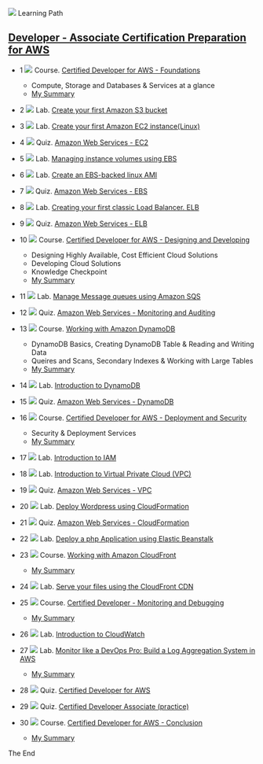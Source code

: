 ![](../resources/icons/learning-paths.ico) 
Learning Path

## [Developer - Associate Certification Preparation for AWS](https://cloudacademy.com/learning-paths/developer-associate-certification-preparation-for-aws-15/)

* 1
![](../resources/icons/courses.ico)
Course. [Certified Developer for AWS - Foundations](https://cloudacademy.com/amazon-web-services/certified-developer-foundations-course/)
  - Compute, Storage and Databases & Services at a glance  
  - [My Summary](01-course-certified-developer-for-aws-foundations.md)

* 2
![](..resources/icons/labs.ico)
Lab. [Create your first Amazon S3 bucket](https://cloudacademy.com/amazon-web-services/labs/create-your-first-amazon-s3-bucket-2/)

* 3
![](..resources/icons/labs.ico)
Lab. [Create your first Amazon EC2 instance(Linux)](https://cloudacademy.com/amazon-web-services/labs/create-your-first-amazon-ec2-instance-1/)

* 4
![](..resources/icons/quizzes.ico)
Quiz. [Amazon Web Services - EC2](https://cloudacademy.com/quiz/study/497270/results/)

* 5
![](..resources/icons/labs.ico)
Lab. [Managing instance volumes using EBS](https://cloudacademy.com/amazon-web-services/labs/managing-instance-volumes-using-ebs-6/)

* 6
![](..resources/icons/labs.ico)
Lab. [Create an EBS-backed linux AMI](https://cloudacademy.com/amazon-web-services/labs/create-ebs-backed-linux-ami-7/)

* 7
![](..resources/icons/quizzes.ico)
Quiz. [Amazon Web Services - EBS](https://cloudacademy.com/quiz/study/497018/results/)

* 8
![](..resources/icons/labs.ico)
Lab. [Creating your first classic Load Balancer. ELB](https://cloudacademy.com/amazon-web-services/labs/create-your-first-amazon-elastic-load-balancing-elb-4/)

* 9
![](..resources/icons/quizzes.ico)
Quiz. [Amazon Web Services - ELB](https://cloudacademy.com/quiz/study/497023/results/)

* 10
![](..resources/icons/courses.ico)
Course. [Certified Developer for AWS - Designing and Developing](https://cloudacademy.com/amazon-web-services/certified-developer-designing-and-developing-course/)
  - Designing Highly Available, Cost Efficient Cloud Solutions
  - Developing Cloud Solutions
  - Knowledge Checkpoint
  - [My Summary](10-course-certified-developer-for-aws-designing-and-developing.md)

* 11
![](..resources/icons/labs.ico)
Lab. [Manage Message queues using Amazon SQS](https://cloudacademy.com/amazon-web-services/labs/manage-message-queue-amazon-sqs-16/)

* 12
![](..resources/icons/quizzes.ico)
Quiz. [Amazon Web Services - Monitoring and Auditing](https://cloudacademy.com/quiz/study/498827/results/)

* 13
![](..resources/icons/courses.ico)
Course. [Working with Amazon DynamoDB](https://cloudacademy.com/amazon-web-services/working-with-amazon-dynamodb-course/)
  - DynamoDB Basics, Creating DynamoDB Table & Reading and Writing Data
  - Queires and Scans, Secondary Indexes & Working with Large Tables
  - [My Summary](13-course-working-with-amazon-dynamoDB.md)

* 14
![](..resources/icons/labs.ico)
Lab. [Introduction to DynamoDB](https://cloudacademy.com/amazon-web-services/labs/introduction-dynamodb-8/)

* 15
![](..resources/icons/quizzes.ico)
Quiz. [Amazon Web Services - DynamoDB](https://cloudacademy.com/quiz/study/498841/results/)

* 16
![](..resources/icons/courses.ico)
Course. [Certified Developer for AWS - Deployment and Security](https://cloudacademy.com/amazon-web-services/deployment-and-security-certified-developer-for-aws-course/)
  - Security & Deployment Services
  - [My Summary](16-course-certified-developer-for-aws-deployment-and-security.md)

* 17
![](..resources/icons/labs.ico)
Lab. [Introduction to IAM](https://cloudacademy.com/amazon-web-services/labs/introduction-iam-13/)

* 18
![](..resources/icons/labs.ico)
Lab. [Introduction to Virtual Private Cloud (VPC)](https://cloudacademy.com/amazon-web-services/labs/introduction-virtual-private-cloud-vpc-9/)

* 19
![](..resources/icons/quizzes.ico)
Quiz. [Amazon Web Services - VPC](https://cloudacademy.com/quiz/study/502821/results/)

* 20
![](..resources/icons/labs.ico)
Lab. [Deploy Wordpress using CloudFormation](https://cloudacademy.com/amazon-web-services/labs/deploy-wordpress-cloudformation-17/)

* 21
![](..resources/icons/quizzes.ico)
Quiz. [Amazon Web Services - CloudFormation](https://cloudacademy.com/quiz/study/503113/results/)

* 22
![](..resources/icons/labs.ico)
Lab. [Deploy a php Application using Elastic Beanstalk](https://cloudacademy.com/amazon-web-services/labs/deploy-php-application-using-elastic-beanstalk-26/)

* 23
![](..resources/icons/courses.ico)
Course. [Working with Amazon CloudFront](https://cloudacademy.com/amazon-web-services/cloudfront-course/)
  - [My Summary](23-course-working-with-amazon-cloudFront.md)

* 24
![](..resources/icons/labs.ico)
Lab. [Serve your files using the CloudFront CDN](https://cloudacademy.com/amazon-web-services/labs/serve-your-files-using-cloudfront-cdn-15/)

* 25
![](..resources/icons/courses.ico)
Course. [Certified Developer - Monitoring and Debugging](https://cloudacademy.com/amazon-web-services/certified-developer-monitoring-and-debugging-course/)
  - [My Summary](25-course-certified-developer-for-aws-monitoring-and-debugging.md)

* 26
![](..resources/icons/labs.ico)
Lab. [Introduction to CloudWatch](https://cloudacademy.com/amazon-web-services/labs/introduction-to-cloudwatch-18/)

* 27
![](..resources/icons/labs.ico)
Lab. [Monitor like a DevOps Pro: Build a Log Aggregation System in AWS](https://cloudacademy.com/amazon-web-services/labs/aws-devops-pro-monitoring-build-log-aggregation-system-38/)
  - [My Summary](https://github.com/maxaldunate/aws-training/tree/master/learning-paths-developer-associate-certification-preparation-for-aws-15/Step27of30.%20Lab.%20Log%20Aggregation%20System%20with%20Cloud%20Watch%20Elastic%20Search)

* 28
![](..resources/icons/quizzes.ico)
Quiz. [Certified Developer for AWS](https://cloudacademy.com/quiz/study/503493/)

* 29
![](..resources/icons/quizzes.ico)
Quiz. [Certified Developer Associate (practice)](https://cloudacademy.com/quiz/test/503494/)

* 30
![](..resources/icons/courses.ico)
Course. [Certified Developer for AWS - Conclusion](https://cloudacademy.com/amazon-web-services/certified-developer-for-aws-conclusion-course/)
  - [My Summary](30-course-certified-developer-for-aws-conclusion.md)

The End